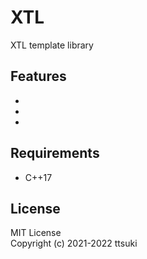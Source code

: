# XTL

XTL template library

## Features
  - 
  - 
  - 

## Requirements
  - C++17

## License
MIT License  
Copyright (c) 2021-2022 ttsuki  
